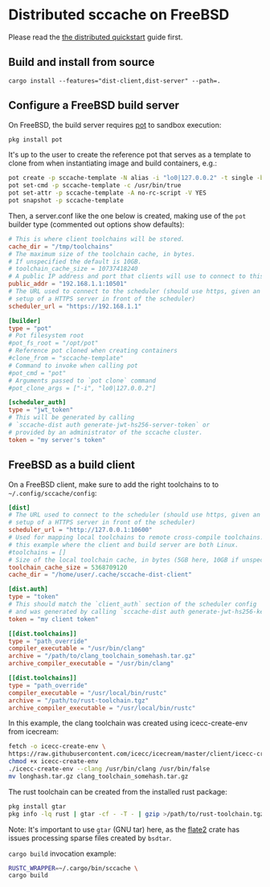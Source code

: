 Distributed sccache on FreeBSD
==============================

Please read the [the distributed quickstart](DistributedQuickstart.md)
guide first.

Build and install from source
-----------------------------

```
cargo install --features="dist-client,dist-server" --path=.
```

Configure a FreeBSD build server
--------------------------------

On FreeBSD, the build server requires [pot](https://github.com/bsdpot/pot)
to sandbox execution:

```sh
pkg install pot
```

It's up to the user to create the reference pot that serves as a template
to clone from when instantiating image and build containers, e.g.:

```sh
pot create -p sccache-template -N alias -i "lo0|127.0.0.2" -t single -b 13.0
pot set-cmd -p sccache-template -c /usr/bin/true
pot set-attr -p sccache-template -A no-rc-script -V YES
pot snapshot -p sccache-template
```

Then, a server.conf like the one below is created, making use of the `pot`
builder type (commented out options show defaults):

```toml
# This is where client toolchains will be stored.
cache_dir = "/tmp/toolchains"
# The maximum size of the toolchain cache, in bytes.
# If unspecified the default is 10GB.
# toolchain_cache_size = 10737418240
# A public IP address and port that clients will use to connect to this builder.
public_addr = "192.168.1.1:10501"
# The URL used to connect to the scheduler (should use https, given an ideal
# setup of a HTTPS server in front of the scheduler)
scheduler_url = "https://192.168.1.1"

[builder]
type = "pot"
# Pot filesystem root
#pot_fs_root = "/opt/pot"
# Reference pot cloned when creating containers
#clone_from = "sccache-template"
# Command to invoke when calling pot
#pot_cmd = "pot"
# Arguments passed to `pot clone` command
#pot_clone_args = ["-i", "lo0|127.0.0.2"]

[scheduler_auth]
type = "jwt_token"
# This will be generated by calling
# `sccache-dist auth generate-jwt-hs256-server-token` or
# provided by an administrator of the sccache cluster.
token = "my server's token"
```

FreeBSD as a build client
-------------------------

On a FreeBSD client, make sure to add the right toolchains to to
`~/.config/sccache/config`:

```toml
[dist]
# The URL used to connect to the scheduler (should use https, given an ideal
# setup of a HTTPS server in front of the scheduler)
scheduler_url = "http://127.0.0.1:10600"
# Used for mapping local toolchains to remote cross-compile toolchains. Empty in
# this example where the client and build server are both Linux.
#toolchains = []
# Size of the local toolchain cache, in bytes (5GB here, 10GB if unspecified).
toolchain_cache_size = 5368709120
cache_dir = "/home/user/.cache/sccache-dist-client"

[dist.auth]
type = "token"
# This should match the `client_auth` section of the scheduler config
# and was generated by calling `sccache-dist auth generate-jwt-hs256-key`
token = "my client token"

[[dist.toolchains]]
type = "path_override"
compiler_executable = "/usr/bin/clang"
archive = "/path/to/clang_toolchain_somehash.tar.gz"
archive_compiler_executable = "/usr/bin/clang"

[[dist.toolchains]]
type = "path_override"
compiler_executable = "/usr/local/bin/rustc"
archive = "/path/to/rust-toolchain.tgz"
archive_compiler_executable = "/usr/local/bin/rustc"
```

In this example, the clang toolchain was created using icecc-create-env from
icecream:

```sh
fetch -o icecc-create-env \
https://raw.githubusercontent.com/icecc/icecream/master/client/icecc-create-env.in
chmod +x icecc-create-env
./icecc-create-env --clang /usr/bin/clang /usr/bin/false
mv longhash.tar.gz clang_toolchain_somehash.tar.gz
```

The rust toolchain can be created from the installed rust package:

```sh
pkg install gtar
pkg info -lq rust | gtar -cf - -T - | gzip >/path/to/rust-toolchain.tgz
```

Note: It's important to use `gtar` (GNU tar) here, as the [flate2](
https://github.com/rust-lang/flate2-rs) crate has issues processing
sparse files created by `bsdtar`.

`cargo build` invocation example:

```sh
RUSTC_WRAPPER=~/.cargo/bin/sccache \
cargo build
```
